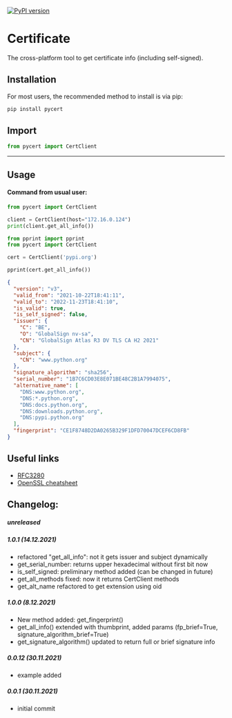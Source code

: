 [![PyPI version](https://badge.fury.io/py/pycert.svg)](https://badge.fury.io/py/pycert)

# Certificate

The cross-platform tool to get certificate info (including self-signed).

## Installation

For most users, the recommended method to install is via pip:

```cmd
pip install pycert
```

## Import

```python
from pycert import CertClient
```

---

## Usage

#### Command from usual user:

```python
from pycert import CertClient

client = CertClient(host="172.16.0.124")
print(client.get_all_info())

```

```python
from pprint import pprint
from pycert import CertClient

cert = CertClient('pypi.org')

pprint(cert.get_all_info())

```

```json
{
  "version": "v3",
  "valid_from": "2021-10-22T18:41:11",
  "valid_to": "2022-11-23T18:41:10",
  "is_valid": true,
  "is_self_signed": false,
  "issuer": {
    "C": "BE",
    "O": "GlobalSign nv-sa",
    "CN": "GlobalSign Atlas R3 DV TLS CA H2 2021"
  },
  "subject": {
    "CN": "www.python.org"
  },
  "signature_algorithm": "sha256",
  "serial_number": "1B7C6CD03E8E071BE48C2B1A7994075",
  "alternative_name": [
    "DNS:www.python.org",
    "DNS:*.python.org",
    "DNS:docs.python.org",
    "DNS:downloads.python.org",
    "DNS:pypi.python.org"
  ],
  "fingerprint": "CE1F8748D2DA0265B329F1DFD70047DCEF6CD8FB"
}
```

## Useful links

- [RFC3280](https://datatracker.ietf.org/doc/html/rfc3280)
- [OpenSSL cheatsheet](https://megamorf.gitlab.io/cheat-sheets/openssl/)

## Changelog:

##### unreleased

##### 1.0.1 (14.12.2021)

- refactored "get_all_info": not it gets issuer and subject dynamically
- get_serial_number: returns upper hexadecimal without first bit now
- is_self_signed: preliminary method added (can be changed in future)
- get_all_methods fixed: now it returns CertClient methods
- get_alt_name refactored to get extension using oid

##### 1.0.0 (8.12.2021)

- New method added: get_fingerprint()
- get_all_info() extended with thumbprint, added params (fp_brief=True, signature_algorithm_brief=True)
- get_signature_algorithm() updated to return full or brief signature info

##### 0.0.12 (30.11.2021)

- example added

##### 0.0.1 (30.11.2021)

- initial commit